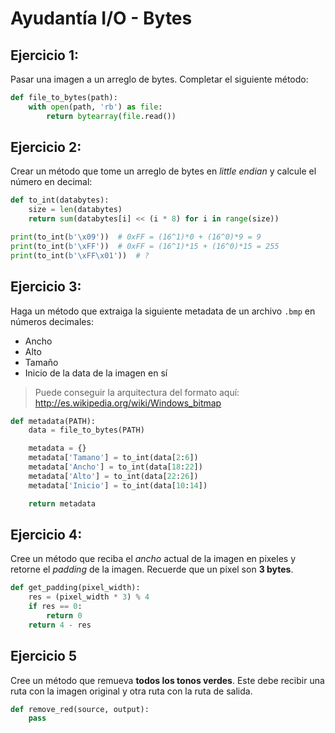 
# Ayudantía I/O - Bytes

## Ejercicio 1:

Pasar una imagen a un arreglo de bytes. Completar el siguiente método:

```python
def file_to_bytes(path):
    with open(path, 'rb') as file:
        return bytearray(file.read())
```


## Ejercicio 2:

Crear un método que tome un arreglo de bytes en *little endian* y calcule el número en decimal:

```python
def to_int(databytes):
    size = len(databytes)
    return sum(databytes[i] << (i * 8) for i in range(size))

print(to_int(b'\x09'))  # 0xFF = (16^1)*0 + (16^0)*9 = 9
print(to_int(b'\xFF'))  # 0xFF = (16^1)*15 + (16^0)*15 = 255
print(to_int(b'\xFF\x01'))  # ?
```


## Ejercicio 3:

Haga un método que extraiga la siguiente metadata de un archivo `.bmp` en números decimales:

* Ancho
* Alto
* Tamaño
* Inicio de la data de la imagen en sí

> Puede conseguir la arquitectura del formato aquí: http://es.wikipedia.org/wiki/Windows_bitmap

```python
def metadata(PATH):
    data = file_to_bytes(PATH)

    metadata = {}
    metadata['Tamano'] = to_int(data[2:6])
    metadata['Ancho'] = to_int(data[18:22])
    metadata['Alto'] = to_int(data[22:26])
    metadata['Inicio'] = to_int(data[10:14])

    return metadata
```


## Ejercicio 4:

Cree un método que reciba el *ancho* actual de la imagen en pixeles y retorne el *padding* de la imagen.
Recuerde que un pixel son **3 bytes**.

```python
def get_padding(pixel_width):
    res = (pixel_width * 3) % 4
    if res == 0:
        return 0
    return 4 - res
```


## Ejercicio 5

Cree un método que remueva **todos los tonos verdes**. Este debe recibir una ruta con la imagen original y otra ruta con la ruta de salida.

```python
def remove_red(source, output):
    pass
```
